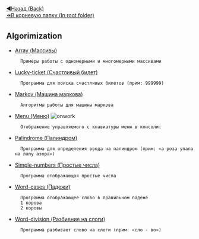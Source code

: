 [:arrow_backward:Назад (Back)](https://github.com/Bloodies/HSE-University-projects/tree/Bloodies/Course-1)  
[:rewind:В корневую папку (In root folder)](https://github.com/Bloodies/HSE-University-projects)  

## Algorimization

* [Array (Массивы)](https://github.com/Bloodies/HSE-University-projects/tree/Bloodies/Course-1/Algorithmization/Array)

        Примеры работы с одномерными и многомерными массивами
* [Lucky-ticket (Счастливый билет)](https://github.com/Bloodies/HSE-University-projects/tree/Bloodies/Course-1/Algorithmization/Lucky-ticket)

        Программа для поиска счастливых билетов (прим: 999999)
* [Markov (Машина маркова)](https://github.com/Bloodies/HSE-University-projects/tree/Bloodies/Course-1/Algorithmization/Markov)

        Алгоритмы работы для машины маркова
* [Menu (Меню)](https://github.com/Bloodies/HSE-University-projects/tree/Bloodies/Course-1/Algorithmization/Menu)
![onwork](https://user-images.githubusercontent.com/45668574/176189808-73df066c-9e19-4b21-9917-92ab7bae4651.png)

        Отображение управляемого с клавиатуры меню в консоли:
* [Palindrome (Палиндром)](https://github.com/Bloodies/HSE-University-projects/tree/Bloodies/Course-1/Algorithmization/Palindrome)

        Программа для определения ввода на палиндром (прим: «а роза упала на лапу азора»)
* [Simple-numbers (Простые числа)](https://github.com/Bloodies/HSE-University-projects/tree/Bloodies/Course-1/Algorithmization/Simple-numbers)

        Программа отображающая простые числа
* [Word-cases (Падежи)](https://github.com/Bloodies/HSE-University-projects/tree/Bloodies/Course-1/Algorithmization/Word-cases)

        Программа отображающее слово в правильном падеже
        1 корова
        2 коровы
* [Word-division (Разбиение на слоги)](https://github.com/Bloodies/HSE-University-projects/tree/Bloodies/Course-1/Algorithmization/Word-division)

        Программа разбивает слово на слоги (прим: «сло - во»)
